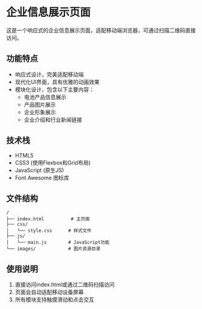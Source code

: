 # 企业信息展示页面

这是一个响应式的企业信息展示页面，适配移动端浏览器，可通过扫描二维码直接访问。

## 功能特点

- 响应式设计，完美适配移动端
- 现代化UI界面，具有优雅的动画效果
- 模块化设计，包含以下主要内容：
  - 电池产品信息展示
  - 产品图片展示
  - 企业形象展示
  - 企业介绍和行业新闻链接

## 技术栈

- HTML5
- CSS3 (使用Flexbox和Grid布局)
- JavaScript (原生JS)
- Font Awesome 图标库

## 文件结构

```
/
├── index.html          # 主页面
├── css/               
│   └── style.css      # 样式文件
├── js/
│   └── main.js        # JavaScript功能
└── images/            # 图片资源目录
```

## 使用说明

1. 直接访问index.html或通过二维码扫描访问
2. 页面会自动适配移动设备屏幕
3. 所有模块支持触摸滑动和点击交互 